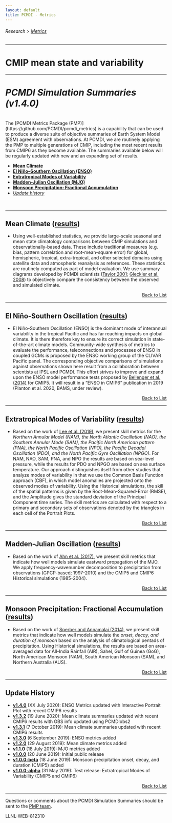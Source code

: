 ```yaml
---
layout: default
title: PCMDI - Metrics
---
```

###### Research > [Metrics][Metrics]
---

# CMIP mean state and variability
---
# <a name="top"></a>_PCMDI Simulation Summaries (v1.4.0)_

<br/>
The [PCMDI Metrics Package (PMP)](https://github.com/PCMDI/pcmdi_metrics) is a capability that can be used to produce a diverse suite of objective summaries of Earth System Model (ESM) agreement with observations. At PCMDI, we are routinely applying the PMP to multiple generations of CMIP, including the most recent results from CMIP6 as they become available. The summaries available below will be regularly updated with new and an expanding set of results.

- [**Mean Climate**](#mean_clim)
- [**El Niño–Southern Oscillation (ENSO)**](#enso)
- [**Extratropical Modes of Variability**](#variability_modes)
- [**Madden-Julian Oscillation (MJO)**](#mjo)
- [**Monsoon Precipitation: Fractional Accumulation**](#monsoon)
- [_Update history_](#updates)

<br/>

---
## <a name="mean_clim"></a>Mean Climate ([results][description_mean_clim])
- Using well-established statistics, we provide large-scale seasonal and mean state climatology comparisons between CMIP simulations and observationally-based data. These include traditional measures (e.g. bias, pattern correlation and root-mean-square error) for global, hemispheric, tropical, extra-tropical, and other selected domains using satellite data and atmospheric reanalysis as references. These statistics are routinely computed as part of model evaluation. We use summary diagrams developed by PCMDI scientists ([Taylor 2001][taylor2001]; [Gleckler et al. 2008][gleckler2008]) to objectively compare the consistency between the observed and simulated climate.

<p align="right"><a href="#top">Back to List</a></p>


---

## <a name="enso"></a>El Niño-Southern Oscillation ([results][description_enso])

- El Niño-Southern Oscillation (ENSO) is the dominant mode of interannual variability in the tropical Pacific and has far reaching impacts on global climate. It is there therefore key to ensure its correct simulation in state-of-the-art climate models. Community-wide synthesis of metrics to evaluate the performance, teleconnections and processes of ENSO in coupled GCMs is proposed by the ENSO working group of the CLIVAR Pacific panel. The corresponding objective comparisons of simulations against observations shown here result from a collaboration between scientists at IPSL and PCMDI. This effort  strives to improve and expand upon the ENSO model performance tests proposed by [Bellenger et al. (2014)][Bellenger2014] for CMIP5. It will result in a “ENSO in CMIP6” publication in 2019 (Planton et al. 2020, BAMS, under review).

<p align="right"><a href="#top">Back to List</a></p>

---
## <a name="variability_modes"></a>Extratropical Modes of Variability ([results][description_variability])
- Based on the work of [Lee et al. (2019)][lee2019], we present skill metrics for the _Northern Annular Model (NAM), the North Atlantic Oscillation (NAO), the Southern Annular Mode (SAM), the Pacific North American pattern (PNA), the North Pacific Oscillation (NPO), the Pacific Decadal Oscillation (PDO), and the North Pacific Gyre Oscillation (NPGO)_. For NAM, NAO, SAM, PNA, and NPO the results are based on sea-level pressure, while the results for PDO and NPGO are based on sea surface temperature. Our approach distinguishes itself from other studies that analyze modes of variability in that we use the Common Basis Function approach (CBF), in which model anomalies are projected onto the observed modes of variability. Using the Historical simulations, the skill of the spatial patterns is given by the Root-Mean-Squared-Error (RMSE), and the Amplitude gives the standard deviation of the Principal Component time series. The skill metrics are calculated with respect to a primary and secondary sets of observations denoted by the triangles in each cell of the Portrait Plots. 

<p align="right"><a href="#top">Back to List</a></p>

---

## <a name="mjo"></a>Madden-Julian Oscillation ([results][description_mjo])
- Based on the work of [Ahn et al. (2017)][ahn2017], we present skill metrics that indicate how well models simulate eastward propagation of the MJO. We apply frequency-wavenumber decomposition to precipitation from observations (GPCP-based; 1997-2010) and the CMIP5 and CMIP6 Historical simulations (1985-2004).

<p align="right"><a href="#top">Back to List</a></p>

---
## <a name="monsoon"></a>Monsoon Precipitation: Fractional Accumulation ([results][description_monsoon])
- Based on the work of [Sperber and Annamalai (2014)][sperber2004], we present skill metrics that indicate how well models simulate the _onset, decay, and duration of monsoon_ based on the analysis of climatological pentads of precipitation. Using Historical simulations, the results are based on area-averaged data for All-India Rainfall (AIR), Sahel, Gulf of Guinea (GoG), North American Monsoon (NAM), South American Monsoon (SAM), and Northern Australia (AUS). 

<p align="right"><a href="#top">Back to List</a></p>

---
## <a name="updates"></a>Update History
- [**v1.4.0**][v1.4.0] (XX July 2020): ENSO Metrics updated with Interactive Portrait Plot with recent CMIP6 results
- [**v1.3.2**][v1.3.2] (19 June 2020): Mean climate summaries updated with recent CMIP6 results with OBS info updated using PCMDIobs2
- [**v1.3.1**][v1.3.1] (7 October 2019): Mean climate summaries updated with recent CMIP6 results 
- [**v1.3.0**][v1.3.0] (6 September 2019): ENSO metrics added
- [**v1.2.0**][v1.2.0] (29 August 2019): Mean climate metrics added
- [**v1.1.0**][v1.1.0] (18 July 2019): MJO metrics added
- [**v1.0.0**][v1.0.0] (20 June 2019): Initial public release
- [**v1.0.0-beta**][v1.0.0-beta] (18 June 2019): Monsoon precipitation onset, decay, and duration (CMIP5) added
- [**v1.0.0-alpha**][v1.0.0-alpha] (31 May 2019): Test release: Extratropical Modes of Variability (CMIP5 and CMIP6)

<p align="right"><a href="#top">Back to List</a></p>

---

Questions or comments about the PCMDI Simulation Summaries should be sent to the [PMP team](mailto:pcmdi-metrics@llnl.gov).

LLNL-WEB-812310

[latest]: {{site.baseurl}}/research/metrics/

[v1.4.0]: {{site.baseurl}}/research/metrics/v1.4.0
[v1.3.2]: {{site.baseurl}}/research/metrics/v1.3.2
[v1.3.1]: {{site.baseurl}}/research/metrics/v1.3.1
[v1.3.0]: {{site.baseurl}}/research/metrics/v1.3.0
[v1.2.0]: {{site.baseurl}}/research/metrics/v1.2.0
[v1.1.0]: {{site.baseurl}}/research/metrics/v1.1.0
[v1.0.0]: {{site.baseurl}}/research/metrics/v1.0.0
[v1.0.0-beta]: {{site.baseurl}}/research/metrics/v1.0.0-beta
[v1.0.0-alpha]: {{site.baseurl}}/research/metrics/v1.0.0-alpha

[description_mean_clim]: {{site.baseurl}}/research/metrics/mean_clim/
[description_variability]: {{site.baseurl}}/research/metrics/variability_modes/
[description_monsoon]: {{site.baseurl}}/research/metrics/monsoon/
[description_mjo]: {{site.baseurl}}/research/metrics/mjo/
[description_enso]: {{site.baseurl}}/research/metrics/enso/

[lee2019]: https://link.springer.com/article/10.1007/s00382-018-4355-4
[sperber2004]: https://doi.org/10.1007/s00382-014-2099-3
[ahn2017]: https://doi.org/10.1007/s00382-017-3558-4
[Bellenger2014]: https://doi.org/10.1007/s00382-013-1783-z
[gleckler2008]: https://agupubs.onlinelibrary.wiley.com/doi/full/10.1029/2007JD008972
[taylor2001]: https://agupubs.onlinelibrary.wiley.com/doi/abs/10.1029/2000JD900719

[Metrics]:{{site.baseurl}}/research/metrics/
